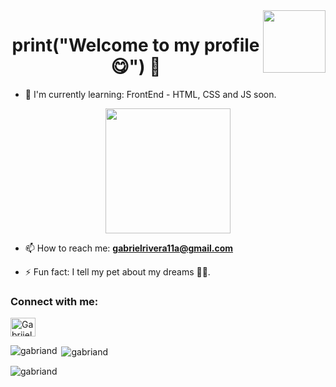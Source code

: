 <img align="right" width="100" height="auto" src="https://media.giphy.com/media/frSfC5NcmyF7q/giphy.gif">

<h1 align="center">print("Welcome to my profile 😋") 👋</h1> 


- 🌱 I'm currently learning: 
FrontEnd - HTML, CSS and JS soon.

<p align="center"> <img width="200" height="auto" src="https://media.giphy.com/media/9Y1wF3wx1Dex8w9wxL/giphy.gif"> 
</p>

- 📫 How to reach me: **gabrielrivera11a@gmail.com**

- ⚡ Fun fact: I tell my pet about my dreams 🐶✨.

<h3 align="left">Connect with me:</h3>
<p align="left">
<a href="https://twitter.com/Gabriiel_ARP" target="blank"><img align="center" src="https://raw.githubusercontent.com/rahuldkjain/github-profile-readme-generator/master/src/images/icons/Social/twitter.svg" alt="Gabriiel" height="30" width="40" /></a>

<!--<h3 align="left">Languages:</h3>-->
  
<p><img align="left" src="https://github-readme-stats.vercel.app/api/top-langs?username=gabriand&show_icons=true&locale=en&layout=compact" alt="gabriand"></p>

<p>&nbsp;<img align="center" src="https://github-readme-stats.vercel.app/api?username=gabriand&show_icons=true&locale=en" alt="gabriand"></p>

<p><img align="center" src="https://github-readme-streak-stats.herokuapp.com/?user=gabriand&" alt="gabriand"></p>


<!--
### print("Welcome to my profile :P.") 👋

**Gabriand/Gabriand** is a ✨ _special_ ✨ repository because its `README.md` (this file) appears on your GitHub profile.

Here are some ideas to get you started:

- 🔭 I’m currently working on ...

- 👯 I’m looking to collaborate on ...
- 🤔 I’m looking for help with ...
- 😄 Pronouns: 
- 💬 Ask me about ...
-->
